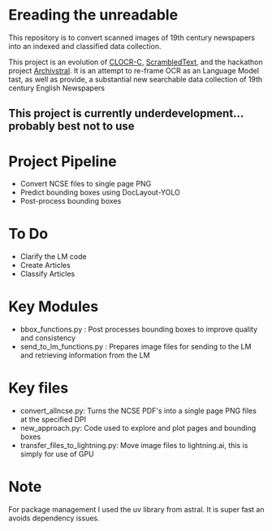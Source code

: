 # Ereading the unreadable
This repository is to convert scanned images of 19th century newspapers into an indexed and classified data collection.

This project is an evolution of [CLOCR-C](https://github.com/JonnoB/clocrc), [ScrambledText](https://github.com/JonnoB/scrambledtext_analysis), and the hackathon project [Archivstral](https://github.com/JonnoB/archivestal). It is an attempt to re-frame OCR as an Language Model tast, as well as provide, a substantial new searchable data collection of 19th century English Newspapers

## This project is currently underdevelopment... probably best not to use


# Project Pipeline

- Convert NCSE files to single page PNG
- Predict bounding boxes using DocLayout-YOLO
- Post-process bounding boxes

# To Do

- Clarify the LM code
- Create Articles
- Classify Articles

# Key Modules

- bbox_functions.py : Post processes bounding boxes to improve quality and consistency
- send_to_lm_functions.py : Prepares image files for sending to the LM and retrieving information from the LM

# Key files

- convert_allncse.py: Turns the NCSE PDF's into a single page PNG files at the specified DPI
- new_approach.py: Code used to explore and plot pages and bounding boxes
- transfer_files_to_lightning.py: Move image files to lightning.ai, this is simply for use of GPU


# Note
For package management I used the uv library from astral. It is super fast an avoids dependency issues.
